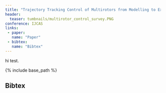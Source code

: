 ```yaml
---
title: "Trajectory Tracking Control of Multirotors from Modelling to Experiments: A Survey"
header:
  teaser: tumbnails/multirotor_control_survey.PNG
conference: IJCAS
links: 
 - paper: 
   name: "Paper"
 - bibtex: 
   name: "Bibtex"
---
```


hi
test.

{% include base_path %}

## Bibtex <a id="bibtex"></a>
```
```
